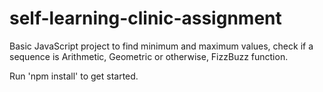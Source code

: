 # self-learning-clinic-assignment

Basic JavaScript project to find minimum and maximum values, check if a sequence is Arithmetic,
Geometric or otherwise, FizzBuzz function.

Run 'npm install' to get started.